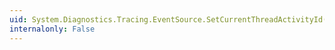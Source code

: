 ```yaml
---
uid: System.Diagnostics.Tracing.EventSource.SetCurrentThreadActivityId(System.Guid,System.Guid@)
internalonly: False
---
```

